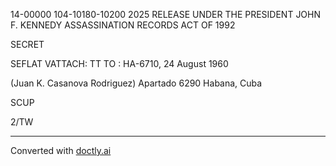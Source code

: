 14-00000
104-10180-10200
2025 RELEASE UNDER THE PRESIDENT JOHN F. KENNEDY ASSASSINATION RECORDS ACT OF 1992

SECRET

SEFLAT VATTACH: TT TO : HA-6710, 24 August 1960

(Juan K. Casanova Rodriguez)
Apartado 6290
Habana, Cuba

SCUP

2/TW


---
Converted with [doctly.ai](https://doctly.ai)